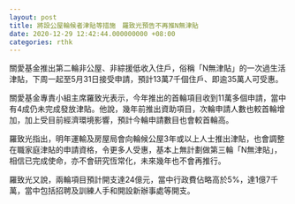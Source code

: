 ```yaml
---
layout: post
title: 將設公屋輪候者津貼等措施　羅致光預告不再推N無津貼
date: 2020-12-29 12:42:44.000000000 +08:00
categories: rthk
---
```


關愛基金推出第二輪非公屋、非綜援低收入住戶，俗稱「N無津貼」的一次過生活津貼，下周一起至5月31日接受申請，預計13萬7千個住戶、即逾35萬人可受惠。

關愛基金專責小組主席羅致光表示，今年推出的首輪項目收到11萬多個申請，當中有4成仍未完成發放津貼。他說，幾年前推出資助項目，次輪申請人數也較首輪增加，加上受目前經濟環境影響，預計今輪申請數目也會較首輪高。

羅致光指出，明年運輸及房屋局會向輪候公屋3年或以上人士推出津貼，也會調整在職家庭津貼的申請資格，令更多人受惠，基本上無計劃做第三輪「N無津貼」，相信已完成使命，亦不會研究恆常化，未來幾年也不會再推行。

羅致光又說，兩輪項目預計開支達24億元，當中行政費佔略高於5%，達1億7千萬，當中包括招聘及訓練人手和開設新辦事處等開支。
